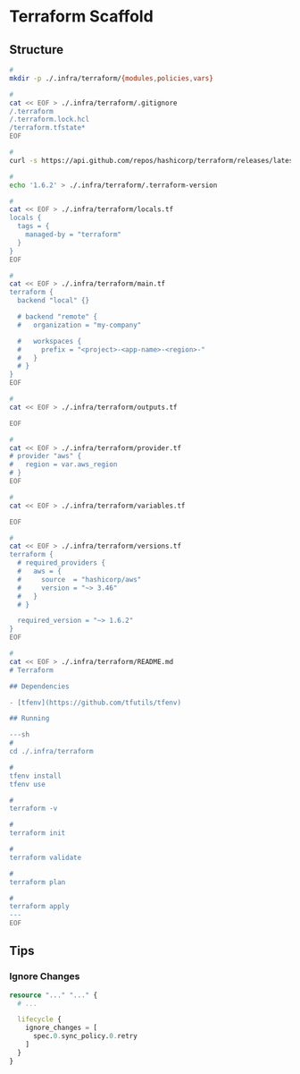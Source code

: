 # Terraform Scaffold

<!-- ```sh
#
cat << EOF >> ./.infra/terraform/.gitignore
/.terraform
/terraform.tfstate.d
/*.tfplan
/*.tfstate
/*.tfvars
EOF
``` -->

<!--
terraform.tfvars.example
-->

## Structure

```sh
#
mkdir -p ./.infra/terraform/{modules,policies,vars}

#
cat << EOF > ./.infra/terraform/.gitignore
/.terraform
/.terraform.lock.hcl
/terraform.tfstate*
EOF

#
curl -s https://api.github.com/repos/hashicorp/terraform/releases/latest | grep tag_name | cut -d '"' -f 4 | tr -d 'v'

#
echo '1.6.2' > ./.infra/terraform/.terraform-version

#
cat << EOF > ./.infra/terraform/locals.tf
locals {
  tags = {
    managed-by = "terraform"
  }
}
EOF

#
cat << EOF > ./.infra/terraform/main.tf
terraform {
  backend "local" {}

  # backend "remote" {
  #   organization = "my-company"

  #   workspaces {
  #     prefix = "<project>-<app-name>-<region>-"
  #   }
  # }
}
EOF

#
cat << EOF > ./.infra/terraform/outputs.tf

EOF

#
cat << EOF > ./.infra/terraform/provider.tf
# provider "aws" {
#   region = var.aws_region
# }
EOF

#
cat << EOF > ./.infra/terraform/variables.tf

EOF

#
cat << EOF > ./.infra/terraform/versions.tf
terraform {
  # required_providers {
  #   aws = {
  #     source  = "hashicorp/aws"
  #     version = "~> 3.46"
  #   }
  # }

  required_version = "~> 1.6.2"
}
EOF
```

```sh
#
cat << EOF > ./.infra/terraform/README.md
# Terraform

## Dependencies

- [tfenv](https://github.com/tfutils/tfenv)

## Running

---sh
#
cd ./.infra/terraform

#
tfenv install
tfenv use

#
terraform -v

#
terraform init

#
terraform validate

#
terraform plan

#
terraform apply
---
EOF
```

<!--
#
cd ./.infra/terraform

#
terraform init

#
terraform workspace list

#
terraform workspace select stg
terraform workspace select prd

#
terraform validate

#
terraform plan \
  -var-file "./vars/terraform-$(terraform workspace show).tfvars"

#
terraform apply \
  -var-file "./vars/terraform-$(terraform workspace show).tfvars"

#
terraform state list

#
terraform output
-->

## Tips

### Ignore Changes

```tf
resource "..." "..." {
  # ...

  lifecycle {
    ignore_changes = [
      spec.0.sync_policy.0.retry
    ]
  }
}
```
